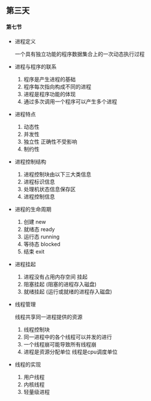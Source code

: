 ## 第三天

#### 第七节

* 进程定义

  一个具有独立功能的程序数据集合上的一次动态执行过程

* 进程与程序的联系

  1. 程序是产生进程的基础 
  2. 程序每次指向构成不同的进程 
  3. 进程是程序功能的体现 
  4. 通过多次调用一个程序可以产生多个进程

* 进程特点

  1. 动态性
  2. 并发性
  3. 独立性 正确性不受影响
  4. 制约性

* 进程控制结构

  1. 进程控制块由以下三大类信息
  2. 进程标识信息
  3. 处理机状态信息保存区
  4. 进程控制信息

* 进程的生命周期

  1. 创建 new
  2. 就绪态 ready
  3. 运行态 running
  4. 等待态 blocked
  5. 结束 exit 

* 进程挂起

  1. 进程没有占用内存空间 挂起
  2. 阻塞挂起 (阻塞的进程存入磁盘)
  3. 就绪挂起 (运行或就绪的进程存入磁盘)

* 线程管理

  线程共享同一进程提供的资源 

  1. 线程控制块
  2. 同一进程中的各个线程可以并发的进行
  3. 一个线程崩可能导致所有线程崩
  4. 进程是资源分配单位 线程是cpu调度单位

* 线程的实现

  1. 用户线程
  2. 内核线程
  3. 轻量级进程

